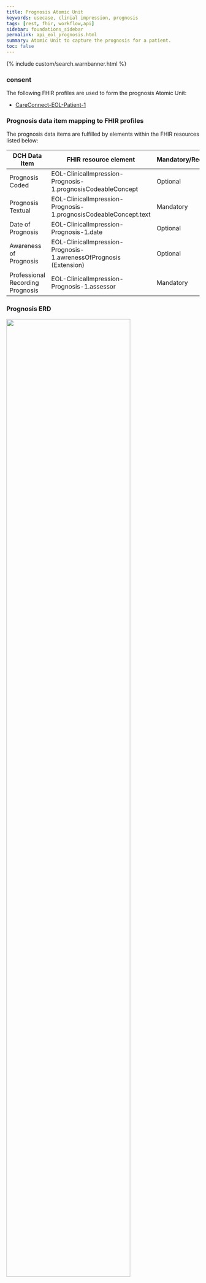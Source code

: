 ```yaml
---
title: Prognosis Atomic Unit
keywords: usecase, clinial impression, prognosis
tags: [rest, fhir, workflow,api]
sidebar: foundations_sidebar
permalink: api_eol_prognosis.html
summary: Atomic Unit to capture the prognosis for a patient.
toc: false
---
```

{% include custom/search.warnbanner.html %}

### consent ###


The following FHIR profiles are used to form the prognosis Atomic Unit:

- [CareConnect-EOL-Patient-1](https://fhir.nhs.uk/STU3/StructureDefinition/CareConnect-EOL-Patient-1.xml)

### Prognosis data item mapping to FHIR profiles ###

The prognosis data items are fulfilled by elements within the FHIR resources listed below:

| DCH Data Item                       | FHIR resource element                                                   | Mandatory/Required/Optional |
|-------------------------------------|-------------------------------------------------------------------------|-----------------------------|
| Prognosis Coded        		       | EOL-ClinicalImpression-Prognosis-1.prognosisCodeableConcept          | Optional                   |
| Prognosis Textual | EOL-ClinicalImpression-Prognosis-1.prognosisCodeableConcept.text    | Mandatory |
| Date of Prognosis | EOL-ClinicalImpression-Prognosis-1.date    |Optional |
| Awareness of Prognosis | EOL-ClinicalImpression-Prognosis-1.awrenessOfPrognosis (Extension) | Optional |
| Professional Recording Prognosis | EOL-ClinicalImpression-Prognosis-1.assessor | Mandatory |


### Prognosis ERD ###

<img src="images/erd/erd-prognosis.svg" style="width:80%;max-width: 80%;">

### Prognosis Example XML ###

<script src="https://gist.github.com/IOPS-DEV/22c1c28de21a1c341deff1145d113de0.js"></script>



